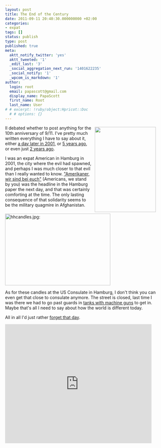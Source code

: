 ```yaml
---
layout: post
title: The End of the Century
date: 2011-09-11 20:40:30.000000000 +02:00
categories:
- expat
tags: []
status: publish
type: post
published: true
meta:
  aktt_notify_twitter: 'yes'
  aktt_tweeted: '1'
  _edit_last: '3'
  _social_aggregation_next_run: '1401622235'
  _social_notify: '1'
  _wpcom_is_markdown: '1'
author:
  login: root
  email: papascott@gmail.com
  display_name: PapaScott
  first_name: Root
  last_name: User
# # excerpt: !ruby/object:Hpricot::Doc
  # # options: {}
---
```

<p><img src="http://papascott-de.s3.amazonaws.com/wordpress/wp-content/uploads/2001/09/s1poster.jpg" width="200" height="279" hspace="10" vspace="5" border="0" align="right" />II debated whether to post anything for the 10th anniversary of 9/11. I've pretty much written everything I have to say about it, either <a href="http://www.papascott.de/archives/2001/09/12/the-day-the-earth-stood-still/">a day later in 2001</a>, or <a href="http://www.papascott.de/archives/2006/09/10/five-years/">5 years ago</a>, or even just <a href="http://www.papascott.de/archives/2009/09/11/inner-peace/">2 years ago</a>.</p>
<p>I was an expat American in Hamburg in 2001, the city where the evil had spawned, and perhaps I was much closer to that evil than I really wanted to know. <a href="http://www.papascott.de/archives/2001/09/13/were-in-this-together/">"Amerikaner, wir sind bei euch"</a> (Americans, we stand by you) was the headline in the Hamburg paper the next day, and that was certainly comforting at the time. The only lasting consequence of that solidarity seems to be the military quagmire in Afghanistan.</p>
<p><a href="http://www.papascott.de/archives/2001/09/16/sunday-at-home/"><img src="http://papascott-de.s3.amazonaws.com/wordpress/wp-content/uploads/2001/09/hhcandles.jpg" height="235" width="345" border="0" alt="hhcandles.jpg: " /></a></p>
<p>As for these candles at the US Consulate in Hamburg, I don't think you can even get that close to consulate anymore. The street is closed, last time I was there we had to go past guards in <a href="http://www.papascott.de/archives/2002/11/02/terror-begins-at-home/">tanks with machine guns</a> to get in. Maybe that's all I need to say about how the world is different today.</p>
<p>All in all I'd just rather <a href="http://www.youtube.com/watch?v=52mgnN9xfvA">forget that day</a>.</p>
<p><iframe width="480" height="390" src="http://www.youtube.com/embed/52mgnN9xfvA" frameborder="0" allowfullscreen></iframe></p>
